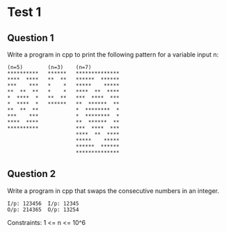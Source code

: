# Test 1

## Question 1

Write a program in cpp to print the following pattern for a variable input n:

```
(n=5)        (n=3)    (n=7)
**********   ******   **************
****  ****   **  **   ******  ******
***    ***   *    *   *****    *****
**  **  **   *    *   ****  **  ****
*  ****  *   **  **   ***  ****  ***
*  ****  *   ******   **  ******  **
**  **  **            *  ********  *
***    ***            *  ********  *
****  ****            **  ******  **
**********            ***  ****  ***
                      ****  **  ****
                      *****    *****
                      ******  ******
                      **************
```

## Question 2

Write a program in cpp that swaps the consecutive numbers in an integer.

```
I/p: 123456  I/p: 12345
O/p: 214365  O/p: 13254
```

Constraints: 1 <= n <= 10^6
